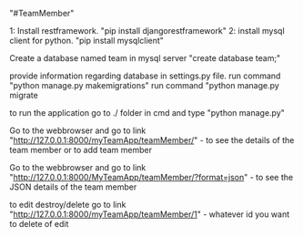 "#TeamMember" 

1: Install restframework. "pip install djangorestframework"
2: install mysql client for python. "pip install mysqlclient"

Create a database named team in mysql server 
"create database team;"

provide information regarding database in settings.py file. 
run command "python manage.py makemigrations"
run command "python manage.py migrate

to run the application go to ./ folder in cmd and type "python manage.py"

Go to the webbrowser and go to link "http://127.0.0.1:8000/myTeamApp/teamMember/" - to see the details of the team member or to add team member

Go to the webbrowser and go to link "http://127.0.0.1:8000/MyTeamApp/teamMember/?format=json" - to see the JSON details of the team member

to edit destroy/delete go to link "http://127.0.0.1:8000/myTeamApp/teamMember/1" - whatever id you want to delete of edit